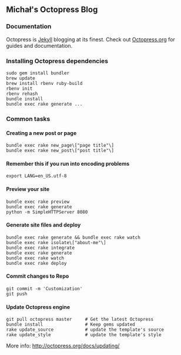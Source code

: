 ## Michał's Octopress Blog

### Documentation

Octopress is [Jekyll](https://github.com/mojombo/jekyll) blogging at its finest.
Check out [Octopress.org](http://octopress.org/docs) for guides and documentation.

### Installing Octopress dependencies

    sudo gem install bundler
    brew update
    brew install rbenv ruby-build
    rbenv init
    rbenv rehash
    bundle install
    bundle exec rake generate ...

### Common tasks

#### Creating a new post or page

    bundle exec rake new_page\["page title"\]
    bundle exec rake new_post\["post title"\]

#### Remember this if you run into encoding problems

    export LANG=en_US.utf-8

#### Preview your site

    bundle exec rake preview
    bundle exec rake generate
    python -m SimpleHTTPServer 8080

#### Generate site files and deploy

    bundle exec rake generate && bundle exec rake watch
    bundle exec rake isolate\["about-me"\]
    bundle exec rake integrate
    bundle exec rake generate 
    bundle exec rake watch
    bundle exec rake deploy

#### Commit changes to Repo

    git commit -m 'Customization'
    git push

#### Update Octopress engine

    git pull octopress master     # Get the latest Octopress
    bundle install                # Keep gems updated
    rake update_source            # update the template's source
    rake update_style             # update the template's style

More info: http://octopress.org/docs/updating/

